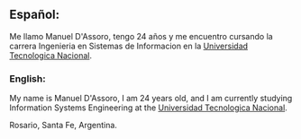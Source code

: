 ## Español:
Me llamo Manuel D'Assoro, tengo 24 años y me encuentro cursando la carrera Ingenieria en Sistemas de Informacion en la [Universidad Tecnologica Nacional](https://es.wikipedia.org/wiki/Universidad_Tecnol%C3%B3gica_Nacional).

 
### English:
My name is Manuel D'Assoro, I am 24 years old, and I am currently studying Information Systems Engineering at the [Universidad Tecnologica Nacional](https://en.wikipedia.org/wiki/National_Technological_University).

 Rosario, Santa Fe, Argentina.
